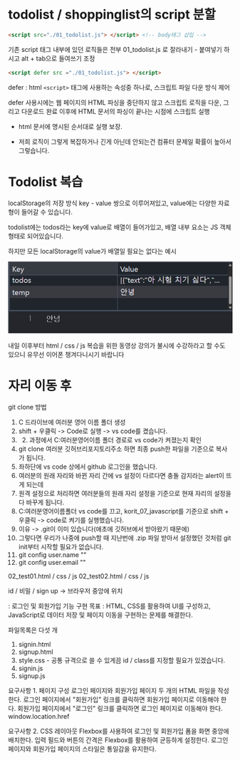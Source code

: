 # todolist / shoppinglist의 script 분할
```html
<script src="./01_todolist.js"> </script> <!-- body태그 삽입 -->
```
기존 script 태그 내부에 있던 로직들은 전부 01_todolist.js 로 잘라내기 - 붙여넣기
하시고 alt + tab으로 들여쓰기 조정

```html
<script defer src ="./01_todolist.js"> </script>
```

defer : html `<script>` 태그에 사용하는 속성중 하나로, 스크립트 파일 다운 방식 제어

defer 사용시에는 웹 페이지의 HTML 파싱을 중단하지 않고 스크립트 로직을 다운, 그리고
다운로드 완료 이후에 HTML 문서의 파싱이 끝나는 시점에 스크립트 실행

- html 문서에 명시된 순서대로 실행 보장.

- 저희 로직이 그렇게 복잡하거나 긴게 아닌데 안되는건 컴퓨터 문제일 확률이 높아서
그렇습니다.

# Todolist 복습
localStorage의 저장 방식
key - value 쌍으로 이루어져있고, value에는 다양한 자료형이 들어갈 수 있습니다.

todolist에는 todos라는 key에 value로 배열이 들어가있고, 배열 내부 요소는 JS 객체
형태로 되어있습니다.

하지만 모든 localStorage의 value가 배열일 필요는 없다는 예시

![localStorage value string 예시](./localStorage예시.png)


내일 이후부터 html / css / js 복습을 위한 동영상 강의가 불시에 수강하라고 할 수도 있으니 유무선 이어폰 챙겨다니시기 바랍니다

# 자리 이동 후
git clone 방법
1. C 드라이브에 여러분 영어 이름 폴더 생성
2. shift + 우클릭 -> Code로 실행 -> vs code를 켰습니다.
3. 2. 과정에서 C:여러분영어이름 폴더 경로로 vs code가 켜졌는지 확인
4. git clone 여러분 깃허브리포지토리주소 하면 최종 push한 파일을 기준으로 복사가 됩니다.
5. 좌하단에 vs code 상에서 github 로그인을 했습니다.
  1. 여러분의 원래 자리와 바뀐 자리 간에 vs 설정이 다르다면 충돌 감지라는 alert이 뜨게 되는데
  2. 원격 설정으로 처리하면 여러분들의 원래 자리 설정을 기준으로 현재 자리의 설정을 다 바꾸게 됩니다.
6. C:여러분영어이름폴더 vs code를 끄고, korit_07_javascript를 기준으로 shift + 우클릭 -> code로 켜기를 실행했습니다.
  1. 이유 -> .git이 이미 있습니다(애초에 깃허브에서 받아왔기 때문에)
  2. 그렇다면 우리가 나중에 push할 때 지난번에 .zip 파일 받아서 설정했던 
  것처럼 git init부터 시작할 필요가 없습니다.
  3. git config user.name ""
  4. git config user.email ""

  02_test01.html / css / js
  02_test02.html / css / js

  id / 비밀 / sign up -> 브라우저 중앙에 위치

  : 로그인 및 회원가입 기능 구현 목표 : HTML, CSS를 활용하여 UI를 구성하고, JavaScript로 데이터 저장 및
  페이지 이동을 구현하는 문제를 해결한다.

파일목록은 다섯 개
1. signin.html
2. signup.html
3. style.css  - 공통 규격으로 쓸 수 있게끔 id / class를 지정할 필요가 있겠습니다.
4. signin.js
5. signup.js

요구사항 1.
페이지 구성 로그인 페이지와 회원가입 페이지 두 개의 HTML 파일을 작성한다.
로그인 페이지에서 "회원가입" 링크를 클릭하면 회원가입 페이지로 이동해야 한다.
회원가입 페이지에서 "로그인" 링크를 클릭하면 로그인 페이지로 이동해야 한다.
window.location.href

요구사항 2.
CSS 레이아웃 Flexbox를 사용하여 로그인 및 회원가입 폼을 화면 중앙에 배치한다.
입력 필드와 버튼의 간격은  Flexbox를 활용하여 균등하게 설정한다.
로그인 페이지와 회원가입 페이지의 스타일은 통일감을 유지한다.